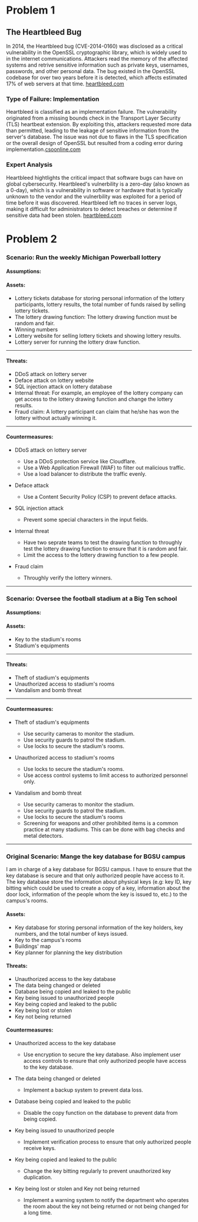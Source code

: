 # Problem 1

## The Heartbleed Bug

In 2014, the Heartbleed bug (CVE-2014-0160) was disclosed as a critical vulnerability in the OpenSSL cryptographic library, which is widely used to in the internet communications. Attackers read the memory of the affected systems and retrive sensitive information such as private keys, usernames, passwords, and other personal data. The bug existed in the OpenSSL codebase for over two years before it is detected, which affects estimated 17% of web servers at that time. [heartbleed.com](https://heartbleed.com)

### Type of Failure: Implementation

Heartbleed is classified as an implementation failure. The vulnerability originated from a missing bounds check in the Transport Layer Security (TLS) heartbeat extension. By exploiting this, attackers requested more data than permitted, leading to the leakage of sensitive information from the server's database. The issue was not due to flaws in the TLS specification or the overall design of OpenSSL but resulted from a coding error during implementation.[csoonline.com](https://www.csoonline.com/article/562859/the-heartbleed-bug-how-a-flaw-in-openssl-caused-a-security-crisis.html?utm_source=chatgpt.com)

### Expert Analysis

Heartbleed hightlights the critical impact that software bugs can have on global cybersecurity. Heartbleed's vulnerbility is a zero-day (also known as a 0-day), which is a vulnerability in software or hardware that is typically unknown to the vendor and the vulnerbility was exploited for a period of time before it was discovered. Heartbleed left no traces in server logs, making it difficult for administrators to detect breaches or determine if sensitive data had been stolen. [heartbleed.com](https://heartbleed.com)

# Problem 2

### Scenario: Run the weekly Michigan Powerball lottery

#### Assumptions:

#### Assets:

-   Lottery tickets database for storing personal information of the lottery participants, lottery results, the total number of funds raised by selling lottery tickets.
-   The lottery drawing function: The lottery drawing function must be random and fair.
-   Winning numbers
-   Lottery website for selling lottery tickets and showing lottery results.
-   Lottery server for running the lottery draw function.

---

#### Threats:

-   DDoS attack on lottery server
-   Deface attack on lottery website
-   SQL injection attack on lottery database
-   Internal threat: For example, an employee of the lottery company can get access to the lottery drawing function and change the lottery results.
-   Fraud claim: A lottery participant can claim that he/she has won the lottery without actually winning it.

---

#### Countermeasures:

-   DDoS attack on lottery server

    -   Use a DDoS protection service like Cloudflare.
    -   Use a Web Application Firewall (WAF) to filter out malicious traffic.
    -   Use a load balancer to distribute the traffic evenly.

-   Deface attack

    -   Use a Content Security Policy (CSP) to prevent deface attacks.

-   SQL injection attack

    -   Prevent some special characters in the input fields.

-   Internal threat

    -   Have two seprate teams to test the drawing function to throughly test the lottery drawing function to ensure that it is random and fair.
    -   Limit the access to the lottery drawing function to a few people.

-   Fraud claim
    -   Throughly verify the lottery winners.

---

### Scenario: Oversee the football stadium at a Big Ten school

#### Assumptions:

#### Assets:

-   Key to the stadium's rooms
-   Stadium's equipments

---

#### Threats:

-   Theft of stadium's equipments
-   Unauthorized access to stadium's rooms
-   Vandalism and bomb threat

---

#### Countermeasures:

-   Theft of stadium's equipments

    -   Use security cameras to monitor the stadium.
    -   Use security guards to patrol the stadium.
    -   Use locks to secure the stadium's rooms.

-   Unauthorized access to stadium's rooms

    -   Use locks to secure the stadium's rooms.
    -   Use access control systems to limit access to authorized personnel only.

-   Vandalism and bomb threat

    -   Use security cameras to monitor the stadium.
    -   Use security guards to patrol the stadium.
    -   Use locks to secure the stadium's rooms
    -   Screening for weapons and other prohibited items is a common practice at many stadiums. This can be done with bag checks and metal detectors.

---

### Original Scenario: Mange the key database for BGSU campus

I am in charge of a key database for BGSU campus. I have to ensure that the key database is secure and that only authorized people have access to it. The key database store the information about physical keys (e.g: key ID, key bitting which could be used to create a copy of a key, information about the door lock, information of the people whom the key is issued to, etc.) to the campus's rooms.

#### Assets:

-   Key database for storing personal information of the key holders, key numbers, and the total number of keys issued.
-   Key to the campus's rooms
-   Buildings' map
-   Key planner for planning the key distribution

#### Threats:

-   Unauthorized access to the key database
-   The data being changed or deleted
-   Database being copied and leaked to the public
-   Key being issued to unauthorized people
-   Key being copied and leaked to the public
-   Key being lost or stolen
-   Key not being returned

#### Countermeasures:

-   Unauthorized access to the key database

    -   Use encryption to secure the key database. Also implement user access controls to ensure that only authorized people have access to the key database.

-   The data being changed or deleted

    -   Implement a backup system to prevent data loss.

-   Database being copied and leaked to the public

    -   Disable the copy function on the database to prevent data from being copied.

-   Key being issued to unauthorized people

    -   Implement verification process to ensure that only authorized people receive keys.

-   Key being copied and leaked to the public

    -   Change the key bitting regularly to prevent unauthorized key duplication.

-   Key being lost or stolen and Key not being returned

    -   Implement a warning system to notify the department who operates the room about the key not being returned or not being changed for a long time.
